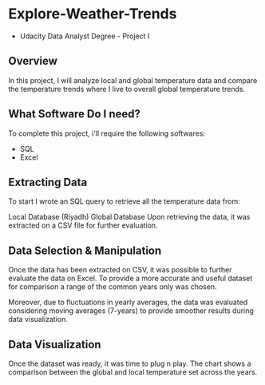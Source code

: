 # Explore-Weather-Trends
- Udacity Data Analyst Degree - Project I

## Overview
In this project, I will analyze local and global temperature data and compare the temperature trends where I live to overall global temperature trends.

## What Software Do I need?
To complete this project, i'll require the following softwares:

- SQL
- Excel
## Extracting Data
To start I wrote an SQL query to retrieve all the temperature data from:

Local Database (Riyadh)
Global Database
Upon retrieving the data, it was extracted on a CSV file for further evaluation.

## Data Selection & Manipulation
Once the data has been extracted on CSV, it was possible to further evaluate the data on Excel. To provide a more accurate and useful dataset for comparison a range of the common years only was chosen.

Moreover, due to fluctuations in yearly averages, the data was evaluated considering moving averages (7-years) to provide smoother results during data visualization.

## Data Visualization
Once the dataset was ready, it was time to plug n play. The chart shows a comparison between the global and local temperature set across the years.

